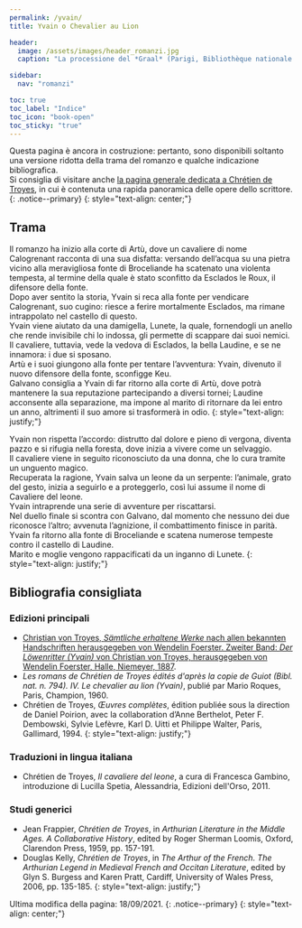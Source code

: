 ```yaml
---
permalink: /yvain/
title: Yvain o Chevalier au Lion

header:
  image: /assets/images/header_romanzi.jpg
  caption: "La processione del *Graal* (Parigi, Bibliothèque nationale de France, fr. 12577, f. 74v)"

sidebar:
  nav: "romanzi"

toc: true
toc_label: "Indice"
toc_icon: "book-open"
toc_sticky: "true"
---
```


Questa pagina è ancora in costruzione: pertanto, sono disponibili soltanto una versione ridotta della trama del romanzo e qualche indicazione bibliografica. <br />
Si consiglia di visitare anche [la pagina generale dedicata a Chrétien de Troyes](/progettochretien/chretien/), in cui è contenuta una rapida panoramica delle opere dello scrittore.
{: .notice--primary}
{: style="text-align: center;"}


## Trama

Il romanzo ha inizio alla corte di Artù, dove un cavaliere di nome Calogrenant
racconta di una sua disfatta: versando dell’acqua su una pietra vicino alla
meravigliosa fonte di Broceliande ha scatenato una violenta tempesta, al termine
della quale è stato sconfitto da Esclados le Roux, il difensore della fonte. <br />
Dopo aver sentito la storia, Yvain si reca alla fonte per vendicare Calogrenant, suo
cugino: riesce a ferire mortalmente Esclados, ma rimane intrappolato nel castello
di questo. <br />
Yvain viene aiutato da una damigella, Lunete, la quale, fornendogli un
anello che rende invisibile chi lo indossa, gli permette di scappare dai suoi nemici. <br />
Il cavaliere, tuttavia, vede la vedova di Esclados, la bella Laudine, e se ne
innamora: i due si sposano. <br />
Artù e i suoi giungono alla fonte per tentare
l’avventura: Yvain, divenuto il nuovo difensore della fonte, sconfigge Keu. <br />
Galvano consiglia a Yvain di far ritorno alla corte di Artù, dove potrà mantenere
la sua reputazione partecipando a diversi tornei; Laudine acconsente alla
separazione, ma impone al marito di ritornare da lei entro un anno, altrimenti il
suo amore si trasformerà in odio.
{: style="text-align: justify;"}

Yvain non rispetta l’accordo: distrutto dal dolore e pieno di vergona, diventa
pazzo e si rifugia nella foresta, dove inizia a vivere come un selvaggio. <br />
Il cavaliere viene in seguito riconosciuto da una donna, che lo cura tramite un
unguento magico. <br />
Recuperata la ragione, Yvain salva un leone da un serpente:
l’animale, grato del gesto, inizia a seguirlo e a proteggerlo, così lui assume il
nome di Cavaliere del leone. <br />
Yvain intraprende una serie di avventure per riscattarsi. <br />
Nel duello finale si scontra con Galvano, dal momento che nessuno dei
due riconosce l’altro; avvenuta l’agnizione, il combattimento finisce in parità. <br />
Yvain fa ritorno alla fonte di Broceliande e scatena numerose tempeste contro il
castello di Laudine. <br />
Marito e moglie vengono rappacificati da un inganno di Lunete.
{: style="text-align: justify;"}

## Bibliografia consigliata

### Edizioni principali

- [Christian von Troyes, *Sämtliche erhaltene Werke* nach allen bekannten
Handschriften herausgegeben von Wendelin Foerster. Zweiter Band: *Der Löwenritter (Yvain)* von
Christian von Troyes, herausgegeben von Wendelin Foerster, Halle, Niemeyer, 1887](https://archive.org/details/smtlichewerken02chruoft "Leggi l'edizione su Internet Archive").
- *Les romans de Chrétien de Troyes édités d'après la copie de Guiot (Bibl. nat. n. 794). IV. Le chevalier au lion
(Yvain)*, publié par Mario Roques, Paris, Champion, 1960.
- Chrétien de Troyes, *Œuvres complètes*, édition publiée sous la direction de Daniel
Poirion, avec la collaboration d’Anne Berthelot, Peter F. Dembowski, Sylvie Lefèvre,
Karl D. Uitti et Philippe Walter, Paris, Gallimard, 1994.
{: style="text-align: justify;"}

### Traduzioni in lingua italiana

- Chrétien de Troyes, *Il cavaliere del leone*, a cura di Francesca Gambino, introduzione di Lucilla Spetia, Alessandria, Edizioni dell'Orso, 2011.


### Studi generici

- Jean Frappier, *Chrétien de Troyes*, in *Arthurian Literature in the Middle Ages. A Collaborative History*, edited by Roger Sherman Loomis, 
Oxford, Clarendon Press, 1959, pp. 157-191.
- Douglas Kelly, *Chrétien de Troyes*, in *The Arthur of the French. The Arthurian
Legend in Medieval French and Occitan Literature*, edited by Glyn S. Burgess and
Karen Pratt, Cardiff, University of Wales Press, 2006, pp. 135-185.
{: style="text-align: justify;"}

Ultima modifica della pagina: 18/09/2021.
{: .notice--primary}
{: style="text-align: center;"}
